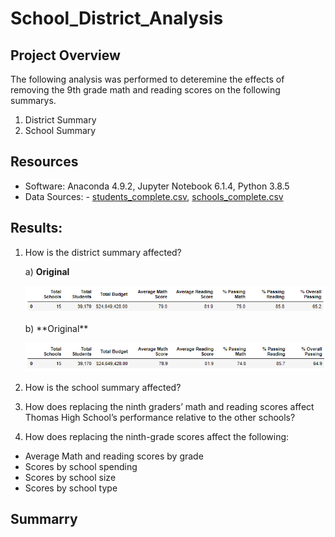 # School_District_Analysis

## Project Overview
The following analysis was performed to deteremine the effects of removing the 9th grade math and reading scores on the following summarys.
1. District Summary
2. School Summary

## Resources 
- Software: Anaconda 4.9.2, Jupyter Notebook 6.1.4, Python 3.8.5
- Data Sources: - [students_complete.csv](resources/students_complete.csv), [schools_complete.csv](resources/schools_complete.csv)


## Results: 

1. How is the district summary affected?

   a) **Original**
   <p align="left">
   <img src="Resources/district_summary_original.PNG">
   </p>
   b) **Original**
   <p align="left">
   <img src="Resources/district_summary_revised.PNG">
   </p>
   
2. How is the school summary affected?
3. How does replacing the ninth graders’ math and reading scores affect Thomas High School’s performance relative to the other schools?
4. How does replacing the ninth-grade scores affect the following:
  - Average Math and reading scores by grade
  - Scores by school spending
  - Scores by school size
  - Scores by school type


## Summarry
